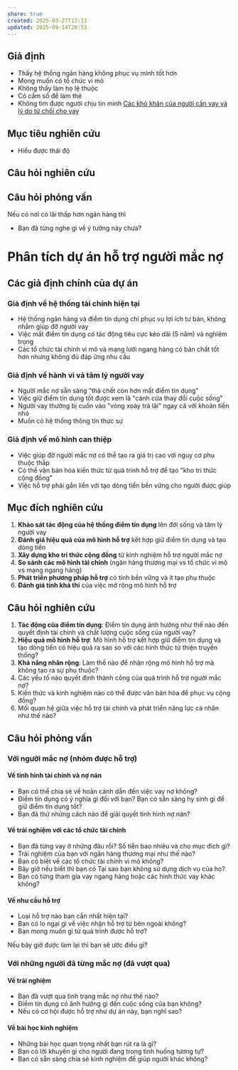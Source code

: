 ```yaml
---
share: true
created: 2025-03-27T17:13
updated: 2025-09-14T20:53
---
```


## Giả định 
- Thấy hệ thống ngân hàng không phục vụ mình tốt hơn
- Mong muốn có tổ chức vi mô 
- Không thấy làm họ lệ thuộc
- Có cắm sổ để làm thẻ
- Không tìm được người chịu tin mình
[Các khó khăn của người cần vay và lý do từ chối cho vay](../C%C3%A1c%20kh%C3%B3%20kh%C4%83n%20c%E1%BB%A7a%20ng%C6%B0%E1%BB%9Di%20c%E1%BA%A7n%20vay%20v%C3%A0%20l%C3%BD%20do%20t%E1%BB%AB%20ch%E1%BB%91i%20cho%20vay.md)

## Mục tiêu nghiên cứu
- Hiểu được thái độ 
## Câu hỏi nghiên cứu
## Câu hỏi phỏng vấn
Nếu có nơi có lãi thấp hơn ngân hàng thì 
- Bạn đã từng nghe gì về ý tưởng này chưa?


# Phân tích dự án hỗ trợ người mắc nợ

## Các giả định chính của dự án

### Giả định về hệ thống tài chính hiện tại

- Hệ thống ngân hàng và điểm tín dụng chỉ phục vụ lợi ích tư bản, không nhằm giúp đỡ người vay
- Việc mất điểm tín dụng có tác động tiêu cực kéo dài (5 năm) và nghiêm trọng
- Các tổ chức tài chính vi mô và mạng lưới ngang hàng có bản chất tốt hơn nhưng không đủ đáp ứng nhu cầu

### Giả định về hành vi và tâm lý người vay

- Người mắc nợ sẵn sàng "thà chết còn hơn mất điểm tín dụng"
- Việc giữ điểm tín dụng tốt được xem là "cánh cửa thay đổi cuộc sống"
- Người vay thường bị cuốn vào "vòng xoáy trả lãi" ngay cả với khoản tiền nhỏ
- Muốn có hệ thống thông tin thực sự 

### Giả định về mô hình can thiệp

- Việc giúp đỡ người mắc nợ có thể tạo ra giá trị cao với nguy cơ phụ thuộc thấp
- Có thể văn bản hóa kiến thức từ quá trình hỗ trợ để tạo "kho tri thức cộng đồng"
- Việc hỗ trợ phải gắn liền với tạo dòng tiền bền vững cho người được giúp

## Mục đích nghiên cứu
1. **Khảo sát tác động của hệ thống điểm tín dụng** lên đời sống và tâm lý người vay
2. **Đánh giá hiệu quả của mô hình hỗ trợ** kết hợp giữ điểm tín dụng và tạo dòng tiền
3. **Xây dựng kho tri thức cộng đồng** từ kinh nghiệm hỗ trợ người mắc nợ
4. **So sánh các mô hình tài chính** (ngân hàng thương mại vs tổ chức vi mô vs mạng ngang hàng)
5. **Phát triển phương pháp hỗ trợ** có tính bền vững và ít tạo phụ thuộc
6. **Đánh giá tính khả thi** của việc mở rộng mô hình hỗ trợ

## Câu hỏi nghiên cứu
1. **Tác động của điểm tín dụng**: Điểm tín dụng ảnh hưởng như thế nào đến quyết định tài chính và chất lượng cuộc sống của người vay?    
2. **Hiệu quả mô hình hỗ trợ**: Mô hình hỗ trợ kết hợp giữ điểm tín dụng và tạo dòng tiền có hiệu quả ra sao so với các hình thức từ thiện truyền thống?
3. **Khả năng nhân rộng**: Làm thế nào để nhân rộng mô hình hỗ trợ mà không tạo ra sự phụ thuộc?
4. Các yếu tố nào quyết định thành công của quá trình hỗ trợ người mắc nợ?
5. Kiến thức và kinh nghiệm nào có thể được văn bản hóa để phục vụ cộng đồng?
6. Mối quan hệ giữa việc hỗ trợ tài chính và phát triển năng lực cá nhân như thế nào?

## Câu hỏi phỏng vấn 
### Với người mắc nợ (nhóm được hỗ trợ)
#### Về tình hình tài chính và nợ nán
- Bạn có thể chia sẻ về hoàn cảnh dẫn đến việc vay nợ không?
- Điểm tín dụng có ý nghĩa gì đối với bạn? Bạn có sẵn sàng hy sinh gì để giữ điểm tín dụng tốt?
- Bạn đã thử những cách nào để giải quyết tình hình nợ nán?

#### Về trải nghiệm với các tổ chức tài chính
- Bạn đã từng vay ở những đâu rồi? Số tiền bao nhiêu và cho mục đích gì?
- Trải nghiệm của bạn với ngân hàng thương mại như thế nào?
- Bạn có biết về các tổ chức tài chính vi mô không?
- Bây giờ nếu biết thì bạn có Tại sao bạn không sử dụng dịch vụ của họ?
- Bạn có từng tham gia vay ngang hàng hoặc các hình thức vay khác không?

#### Về nhu cầu hỗ trợ

- Loại hỗ trợ nào bạn cần nhất hiện tại?
- Bạn có lo ngại gì về việc nhận hỗ trợ từ bên ngoài không?
- Bạn mong muốn gì từ quá trình được hỗ trợ?

Nếu bây giờ được làm lại thì bạn sẽ ước điều gì?
### Với những người đã từng mắc nợ (đã vượt qua)

#### Về trải nghiệm

- Bạn đã vượt qua tình trạng mắc nợ như thế nào?
- Điểm tín dụng có ảnh hưởng gì đến cuộc sống của bạn không?
- Nếu có cơ hội được hỗ trợ như dự án này, bạn nghĩ sao?

#### Về bài học kinh nghiệm

- Những bài học quan trọng nhất bạn rút ra là gì?
- Bạn có lời khuyên gì cho người đang trong tình huống tương tự?
- Bạn có sẵn sàng chia sẻ kinh nghiệm để giúp người khác không?
